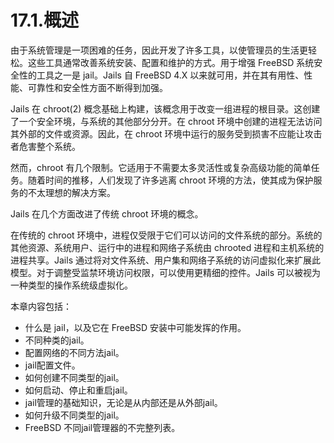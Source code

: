 # 17.1.概述

由于系统管理是一项困难的任务，因此开发了许多工具，以使管理员的生活更轻松。这些工具通常改善系统安装、配置和维护的方式。用于增强 FreeBSD 系统安全性的工具之一是 jail。Jails 自 FreeBSD 4.X 以来就可用，并在其有用性、性能、可靠性和安全性方面不断得到加强。

Jails 在 chroot(2) 概念基础上构建，该概念用于改变一组进程的根目录。这创建了一个安全环境，与系统的其他部分分开。在 chroot 环境中创建的进程无法访问其外部的文件或资源。因此，在 chroot 环境中运行的服务受到损害不应能让攻击者危害整个系统。

然而，chroot 有几个限制。它适用于不需要太多灵活性或复杂高级功能的简单任务。随着时间的推移，人们发现了许多逃离 chroot 环境的方法，使其成为保护服务的不太理想的解决方案。

Jails 在几个方面改进了传统 chroot 环境的概念。

在传统的 chroot 环境中，进程仅受限于它们可以访问的文件系统的部分。系统的其他资源、系统用户、运行中的进程和网络子系统由 chrooted 进程和主机系统的进程共享。Jails 通过将对文件系统、用户集和网络子系统的访问虚拟化来扩展此模型。对于调整受监禁环境访问权限，可以使用更精细的控件。Jails 可以被视为一种类型的操作系统级虚拟化。

 本章内容包括：

* 什么是 jail，以及它在 FreeBSD 安装中可能发挥的作用。
* 不同种类的jail。
* 配置网络的不同方法jail。
* jail配置文件。
* 如何创建不同类型的jail。
* 如何启动、停止和重启jail。
* jail管理的基础知识，无论是从内部还是从外部jail。
* 如何升级不同类型的jail。
* FreeBSD 不同jail管理器的不完整列表。
